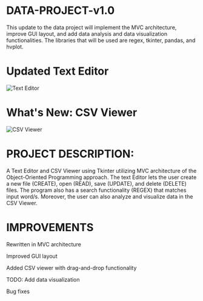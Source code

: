 # DATA-PROJECT-v1.0

This update to the data project will implement the MVC architecture, improve GUI layout, and add data analysis and data visualization functionalities. 
The libraries that will be used are regex, tkinter, pandas, and hvplot.  

# Updated Text Editor
![Text Editor](https://github.com/johanncatalla/DATA-PROJECT-v1.0/blob/main/images/text_editor.png)

# What's New: CSV Viewer
![CSV Viewer](https://github.com/johanncatalla/DATA-PROJECT-v1.0/blob/main/images/CSV%20viewer.png)

# PROJECT DESCRIPTION:

A Text Editor and CSV Viewer using Tkinter utilizing MVC architecture of the Object-Oriented Programming approach. The text Editor lets the user create a new file (CREATE), open (READ), save (UPDATE), and delete (DELETE) files. The program also has a search functionality (REGEX) that matches input word/s. Moreover, the user can also analyze and visualize data in the CSV Viewer.

# IMPROVEMENTS

Rewritten in MVC architecture

Improved GUI layout

Added CSV viewer with drag-and-drop functionality
 
TODO: Add data visualization

Bug fixes
